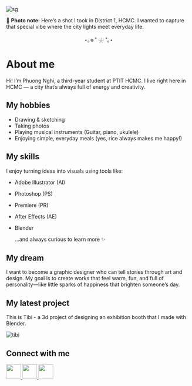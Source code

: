 ![sg](https://github.com/n23dcpt037-ppnghi/n23dcpt037-phgngi/blob/main/urisaigon.png?raw=true)

📍 **Photo note:** Here’s a shot I took in District 1, HCMC. I wanted to capture that special vibe where the city lights meet everyday life.

<div align="center">

  ⋆｡𖦹 ˚ 𓇼 ˚｡⋆

</div>



# **About me**
Hi! I’m Phuong Nghi, a third-year student at PTIT HCMC. I live right here in HCMC — a city that’s always full of energy and creativity.

## **My hobbies**

* Drawing & sketching
* Taking photos
* Playing musical instruments (Guitar, piano, ukulele)
* Enjoying simple, everyday meals (yes, rice always makes me happy!)

## **My skills**
I enjoy turning ideas into visuals using tools like:

* Adobe Illustrator (AI)
* Photoshop (PS)
* Premiere (PR)
* After Effects (AE)
* Blender

   …and always curious to learn more ✨

## **My dream**
I want to become a graphic designer who can tell stories through art and design. My goal is to create works that feel warm, fun, and full of personality—like little sparks of happiness that brighten someone’s day.

## **My latest project**

This is Tibi - a 3d project of designing an exhibition booth that I made with Blender.

![tibi](https://github.com/n23dcpt037-ppnghi/n23dcpt037-phgngi/blob/main/Tibi.png?raw=true)

## **Connect with me** 

<a href="https://www.instagram.com/_phgngi4/" target="_blank">
  <img src="https://cdn-icons-png.flaticon.com/512/2111/2111463.png" width="40" />
</a>
<a href="https://www.facebook.com/tarlyganer28/" target="_blank">
  <img src="https://cdn-icons-png.flaticon.com/512/733/733547.png" width="40" />
</a>
<a href="mailto:n23dcpt037@student.ptithcm.edu.vn" target="_blank">
  <img src="https://cdn-icons-png.flaticon.com/512/732/732200.png" width="40" />
</a>






